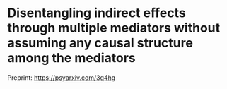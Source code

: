 # Disentangling indirect effects through multiple mediators without assuming any causal structure among the mediators

Preprint: https://psyarxiv.com/3q4hg
